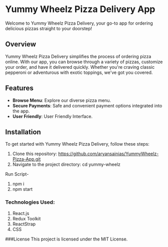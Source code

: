 # Yummy Wheelz Pizza Delivery App

Welcome to Yummy Wheelz Pizza Delivery, your go-to app for ordering delicious pizzas straight to your doorstep!

## Overview

Yummy Wheelz Pizza Delivery simplifies the process of ordering pizza online. With our app, you can browse through a variety of pizzas, customize your order, and have it delivered quickly. Whether you're craving classic pepperoni or adventurous with exotic toppings, we've got you covered.

## Features

- **Browse Menu**: Explore our diverse pizza menu.
- **Secure Payments**: Safe and convenient payment options integrated into the app.
- **User Friendly**: User Friendly Interface.

## Installation

To get started with Yummy Wheelz Pizza Delivery, follow these steps:

1. Clone this repository: https://github.com/aryansainias/YummyWheelz-Pizza-App.git
2. Navigate to the project directory: cd yummy-wheelz

Run Script-
  
1. npm i
2. npm start 

### Technologies Used:

1. React.js
2. Redux Toolkit
3. ReactStrap
4. CSS

###License
This project is licensed under the MIT License.


